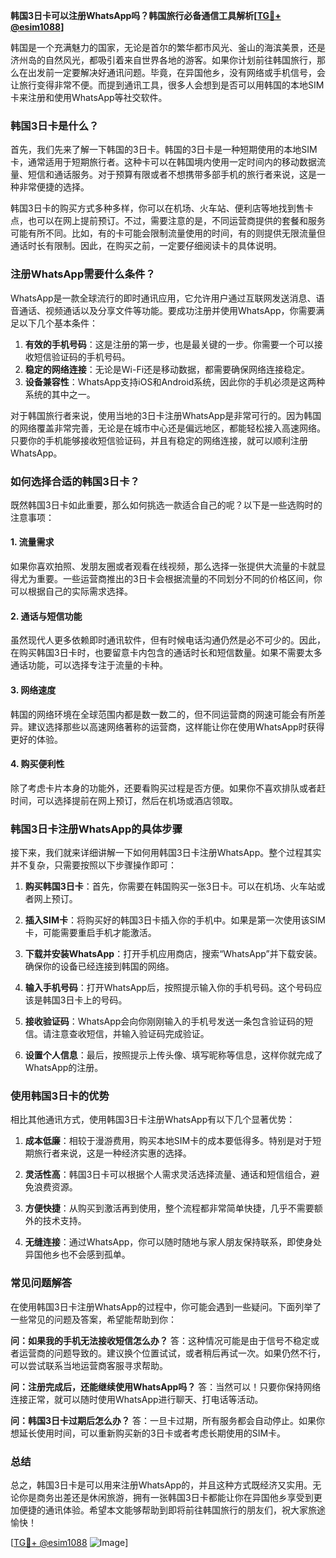 **韩国3日卡可以注册WhatsApp吗？韩国旅行必备通信工具解析[[TG💪+ @esim1088](https://t.me/s/esim1088)]**

韩国是一个充满魅力的国家，无论是首尔的繁华都市风光、釜山的海滨美景，还是济州岛的自然风光，都吸引着来自世界各地的游客。如果你计划前往韩国旅行，那么在出发前一定要解决好通讯问题。毕竟，在异国他乡，没有网络或手机信号，会让旅行变得非常不便。而提到通讯工具，很多人会想到是否可以用韩国的本地SIM卡来注册和使用WhatsApp等社交软件。

### 韩国3日卡是什么？

首先，我们先来了解一下韩国的3日卡。韩国的3日卡是一种短期使用的本地SIM卡，通常适用于短期旅行者。这种卡可以在韩国境内使用一定时间内的移动数据流量、短信和通话服务。对于预算有限或者不想携带多部手机的旅行者来说，这是一种非常便捷的选择。

韩国3日卡的购买方式多种多样，你可以在机场、火车站、便利店等地找到售卡点，也可以在网上提前预订。不过，需要注意的是，不同运营商提供的套餐和服务可能有所不同。比如，有的卡可能会限制流量使用的时间，有的则提供无限流量但通话时长有限制。因此，在购买之前，一定要仔细阅读卡的具体说明。

### 注册WhatsApp需要什么条件？

WhatsApp是一款全球流行的即时通讯应用，它允许用户通过互联网发送消息、语音通话、视频通话以及分享文件等功能。要成功注册并使用WhatsApp，你需要满足以下几个基本条件：

1. **有效的手机号码**：这是注册的第一步，也是最关键的一步。你需要一个可以接收短信验证码的手机号码。
2. **稳定的网络连接**：无论是Wi-Fi还是移动数据，都需要确保网络连接稳定。
3. **设备兼容性**：WhatsApp支持iOS和Android系统，因此你的手机必须是这两种系统的其中之一。

对于韩国旅行者来说，使用当地的3日卡注册WhatsApp是非常可行的。因为韩国的网络覆盖非常完善，无论是在城市中心还是偏远地区，都能轻松接入高速网络。只要你的手机能够接收短信验证码，并且有稳定的网络连接，就可以顺利注册WhatsApp。

### 如何选择合适的韩国3日卡？

既然韩国3日卡如此重要，那么如何挑选一款适合自己的呢？以下是一些选购时的注意事项：

#### 1. 流量需求
如果你喜欢拍照、发朋友圈或者观看在线视频，那么选择一张提供大流量的卡就显得尤为重要。一些运营商推出的3日卡会根据流量的不同划分不同的价格区间，你可以根据自己的实际需求选择。

#### 2. 通话与短信功能
虽然现代人更多依赖即时通讯软件，但有时候电话沟通仍然是必不可少的。因此，在购买韩国3日卡时，也要留意卡内包含的通话时长和短信数量。如果不需要太多通话功能，可以选择专注于流量的卡种。

#### 3. 网络速度
韩国的网络环境在全球范围内都是数一数二的，但不同运营商的网速可能会有所差异。建议选择那些以高速网络著称的运营商，这样能让你在使用WhatsApp时获得更好的体验。

#### 4. 购买便利性
除了考虑卡片本身的功能外，还要看购买过程是否方便。如果你不喜欢排队或者赶时间，可以选择提前在网上预订，然后在机场或酒店领取。

### 韩国3日卡注册WhatsApp的具体步骤

接下来，我们就来详细讲解一下如何用韩国3日卡注册WhatsApp。整个过程其实并不复杂，只需要按照以下步骤操作即可：

1. **购买韩国3日卡**：首先，你需要在韩国购买一张3日卡。可以在机场、火车站或者网上预订。
   
2. **插入SIM卡**：将购买好的韩国3日卡插入你的手机中。如果是第一次使用该SIM卡，可能需要重启手机才能激活。

3. **下载并安装WhatsApp**：打开手机应用商店，搜索“WhatsApp”并下载安装。确保你的设备已经连接到韩国的网络。

4. **输入手机号码**：打开WhatsApp后，按照提示输入你的手机号码。这个号码应该是韩国3日卡上的号码。

5. **接收验证码**：WhatsApp会向你刚刚输入的手机号发送一条包含验证码的短信。请注意查收短信，并输入验证码完成验证。

6. **设置个人信息**：最后，按照提示上传头像、填写昵称等信息，这样你就完成了WhatsApp的注册。

### 使用韩国3日卡的优势

相比其他通讯方式，使用韩国3日卡注册WhatsApp有以下几个显著优势：

1. **成本低廉**：相较于漫游费用，购买本地SIM卡的成本要低得多。特别是对于短期旅行者来说，这是一种经济实惠的选择。
   
2. **灵活性高**：韩国3日卡可以根据个人需求灵活选择流量、通话和短信组合，避免浪费资源。

3. **方便快捷**：从购买到激活再到使用，整个流程都非常简单快捷，几乎不需要额外的技术支持。

4. **无缝连接**：通过WhatsApp，你可以随时随地与家人朋友保持联系，即使身处异国他乡也不会感到孤单。

### 常见问题解答

在使用韩国3日卡注册WhatsApp的过程中，你可能会遇到一些疑问。下面列举了一些常见的问题及答案，希望能帮助到你：

**问：如果我的手机无法接收短信怎么办？**
答：这种情况可能是由于信号不稳定或者运营商的问题导致的。建议换个位置试试，或者稍后再试一次。如果仍然不行，可以尝试联系当地运营商客服寻求帮助。

**问：注册完成后，还能继续使用WhatsApp吗？**
答：当然可以！只要你保持网络连接正常，就可以随时使用WhatsApp进行聊天、打电话等活动。

**问：韩国3日卡过期后怎么办？**
答：一旦卡过期，所有服务都会自动停止。如果你想延长使用时间，可以重新购买新的3日卡或者考虑长期使用的SIM卡。

### 总结

总之，韩国3日卡是可以用来注册WhatsApp的，并且这种方式既经济又实用。无论你是商务出差还是休闲旅游，拥有一张韩国3日卡都能让你在异国他乡享受到更加便捷的通讯体验。希望本文能够帮助到即将前往韩国旅行的朋友们，祝大家旅途愉快！

[[TG💪+ @esim1088](https://t.me/s/esim1088) ![Image](https://i.postimg.cc/4NQfJmqS/Snipaste-2025-05-13-00-14-12.png)]